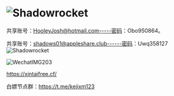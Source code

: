 # ![Shadowrocket](https://user-images.githubusercontent.com/98630054/183797510-e64b45a5-dbda-49cf-97ff-d14338f4d33d.png)
共享账号：HooleyJosh@hotmail.com-----密码：Obo950864。


共享账号：shadows01@appleshare.club------密码：Uwq358127  
![Shadowrocket](https://user-images.githubusercontent.com/98630054/183798534-b04fe410-6025-48a4-b932-9b8c42bb906f.png)

![WechatIMG203](https://user-images.githubusercontent.com/98630054/183799475-c40c2858-dc81-4bfc-9031-7f351fbce6ea.jpeg)


https://xintaifree.cf/


白嫖节点群：https://t.me/kejixm123
